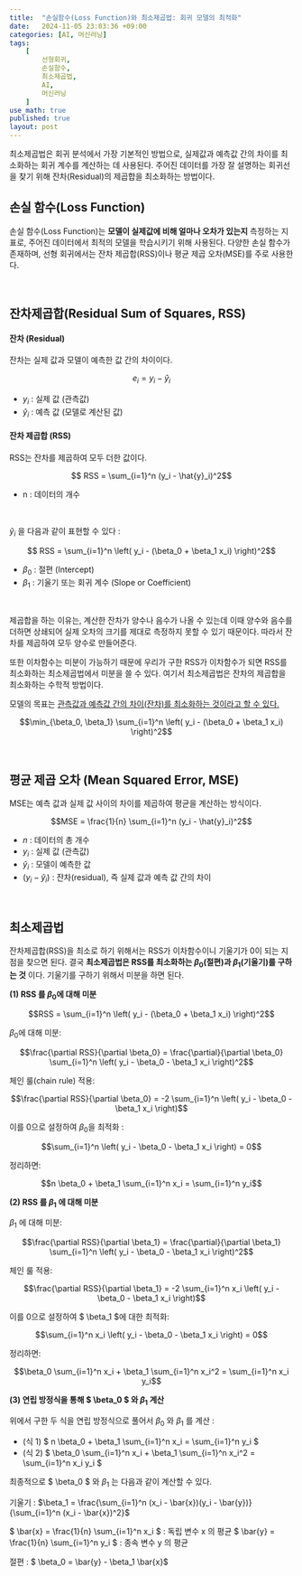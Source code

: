 ```yaml
---
title:  "손실함수(Loss Function)와 최소제곱법: 회귀 모델의 최적화"
date:   2024-11-05 23:03:36 +09:00
categories: [AI, 머신러닝]
tags:
    [
        선형회귀,
        손실함수,
        최소제곱법,
        AI,
        머신러닝
    ]
use_math: true 
published: true
layout: post
---
```


최소제곱법은 회귀 분석에서 가장 기본적인 방법으로, 실제값과 예측값 간의 차이를 최소화하는 회귀 계수를 계산하는 데 사용된다. 주어진 데이터를 가장 잘 설명하는 회귀선을 찾기 위해 잔차(Residual)의 제곱합을 최소화하는 방법이다.
<br>

손실 함수(Loss Function)
----
손실 함수(Loss Function)는 __모델이 실제값에 비해 얼마나 오차가 있는지__ 측정하는 지표로, 주어진 데이터에서 최적의 모델을 학습시키기 위해 사용된다. 다양한 손실 함수가 존재하며, 선형 회귀에서는 잔차 제곱합(RSS)이나 평균 제곱 오차(MSE)를 주로 사용한다.

<br>

잔차제곱합(Residual Sum of Squares, RSS)
----

#### 잔차 (Residual)

잔차는 실제 값과 모델이 예측한 값 간의 차이이다.



$$
e_i = y_i - \hat{y}_i
$$

- $y_i$ : 실제 값 (관측값)
- $\hat{y}_i$ : 예측 값 (모델로 계산된 값)

#### 잔차 제곱합 (RSS)

RSS는 잔차를 제곱하여 모두 더한 값이다.

$$ RSS = \sum_{i=1}^n (y_i - \hat{y}_i)^2$$

- n : 데이터의 개수
<br>

$\hat{y}_i$ 을 다음과 같이 표현할 수 있다 :


$$ RSS = \sum_{i=1}^n \left( y_i - (\beta_0 + \beta_1 x_i) \right)^2$$


- $\beta_0$ : 절편 (Intercept)
- $\beta_1$ : 기울기 또는 회귀 계수 (Slope or Coefficient)   

<br>

제곱합을 하는 이유는, 계산한 잔차가 양수나 음수가 나올 수 있는데 이때 양수와 음수를 더하면 상쇄되어 실제 오차의 크기를 제대로 측정하지 못할 수 있기 때문이다. 따라서 잔차를 제곱하여 모두 양수로 만들어준다. 

또한 이차함수는 미분이 가능하기 때문에 우리가 구한 RSS가 이차함수가 되면 RSS를 최소화하는 최소제곱법에서 미분을 쓸 수 있다. 여기서 최소제곱법은 잔차의 제곱합을 최소화하는 수학적 방법이다.

모델의 목표는 <u>관측값과 예측값 간의 차이(잔차)를 최소화하는 것이라고 할 수 있다.</u>

$$\min_{\beta_0, \beta_1} \sum_{i=1}^n \left( y_i - (\beta_0 + \beta_1 x_i) \right)^2$$

<br>

평균 제곱 오차 (Mean Squared Error, MSE)
---

MSE는 예측 값과 실제 값 사이의 차이를 제곱하여 평균을 계산하는 방식이다.

$$MSE = \frac{1}{n} \sum_{i=1}^n (y_i - \hat{y}_i)^2$$

- $n$ : 데이터의 총 개수
- $y_i$ : 실제 값 (관측값)
- $\hat{y}_i$ : 모델이 예측한 값
- $(y_i - \hat{y}_i)$ : 잔차(residual), 즉 실제 값과 예측 값 간의 차이

<br>

최소제곱법
---

잔차제곱합(RSS)을 최소로 하기 위해서는 RSS가 이차함수이니 기울기가 0이 되는 지점을 찾으면 된다. 결국 __최소제곱법은 RSS를 최소화하는 $\beta_0$(절편)과  $\beta_1$(기울기)를 구하는 것__ 이다. 기울기를 구하기 위해서 미분을 하면 된다.

__(1)  RSS 를 $\beta_0$에 대해 미분__


$$RSS = \sum_{i=1}^n \left( y_i - (\beta_0 + \beta_1 x_i) \right)^2$$


$\beta_0$에 대해 미분: 

$$\frac{\partial RSS}{\partial \beta_0} = \frac{\partial}{\partial \beta_0} \sum_{i=1}^n \left( y_i - \beta_0 - \beta_1 x_i \right)^2$$


체인 룰(chain rule) 적용: 

$$\frac{\partial RSS}{\partial \beta_0} = -2 \sum_{i=1}^n \left( y_i - \beta_0 - \beta_1 x_i \right)$$


이를 0으로 설정하여 $\beta_0$을 최적화 : 

$$\sum_{i=1}^n \left( y_i - \beta_0 - \beta_1 x_i \right) = 0$$


정리하면: 

$$n \beta_0 + \beta_1 \sum_{i=1}^n x_i = \sum_{i=1}^n y_i$$

__(2)  RSS 를  $\beta_1$ 에 대해 미분__

$\beta_1$ 에 대해 미분: 

$$\frac{\partial RSS}{\partial \beta_1} = \frac{\partial}{\partial \beta_1} \sum_{i=1}^n \left( y_i - \beta_0 - \beta_1 x_i \right)^2$$


체인 룰 적용: 

$$\frac{\partial RSS}{\partial \beta_1} = -2 \sum_{i=1}^n x_i \left( y_i - \beta_0 - \beta_1 x_i \right)$$


이를 0으로 설정하여 $ \beta_1 $에 대한 최적화: 

$$\sum_{i=1}^n x_i \left( y_i - \beta_0 - \beta_1 x_i \right) = 0$$


정리하면: 

$$\beta_0 \sum_{i=1}^n x_i + \beta_1 \sum_{i=1}^n x_i^2 = \sum_{i=1}^n x_i y_i$$

__(3) 연립 방정식을 통해 $ \beta_0 $ 와  $\beta_1$  계산__

위에서 구한 두 식을 연립 방정식으로 풀어서 $\beta_0$ 와  $\beta_1$ 를 계산 :
- (식 1) $ n \beta_0 + \beta_1 \sum_{i=1}^n x_i = \sum_{i=1}^n y_i $
- (식 2) $ \beta_0 \sum_{i=1}^n x_i + \beta_1 \sum_{i=1}^n x_i^2 = \sum_{i=1}^n x_i y_i $

최종적으로 $ \beta_0 $ 와  $\beta_1$ 는 다음과 같이 계산할 수 있다.
<br>
   
기울기 : $\beta_1 = \frac{\sum_{i=1}^n (x_i - \bar{x})(y_i - \bar{y})}{\sum_{i=1}^n (x_i - \bar{x})^2}$

$ \bar{x} = \frac{1}{n} \sum_{i=1}^n x_i $ : 독립 변수  x 의 평균
$ \bar{y} = \frac{1}{n} \sum_{i=1}^n y_i $ : 종속 변수  y 의 평균

절편 : $ \beta_0 = \bar{y} - \beta_1 \bar{x}$

<br>
